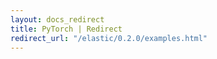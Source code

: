 ```yaml
---
layout: docs_redirect
title: PyTorch | Redirect
redirect_url: "/elastic/0.2.0/examples.html"
---
```

